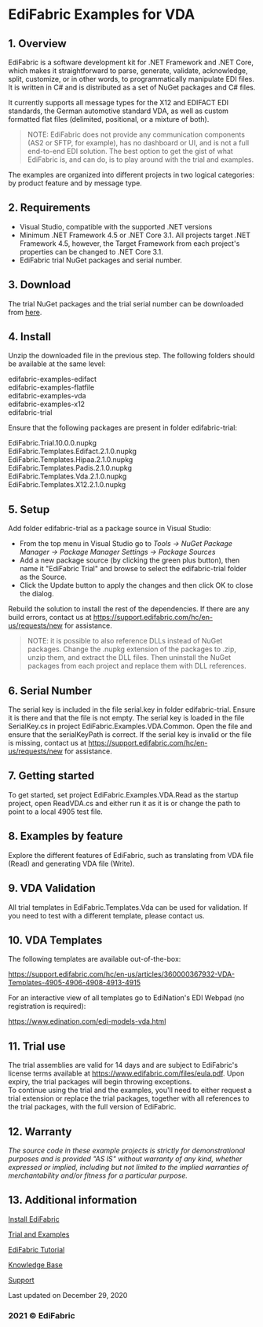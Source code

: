 # EdiFabric Examples for VDA

## 1. Overview
EdiFabric is a software development kit for .NET Framework and .NET Core, which makes it straightforward to parse, generate, validate, acknowledge, split, customize, or in other words, to programmatically manipulate EDI files. It is written in C# and is distributed as a set of NuGet packages and C# files.  

It currently supports all message types for the X12 and EDIFACT EDI standards, the German automotive standard VDA, as well as custom formatted flat files (delimited, positional, or a mixture of both).  

> NOTE: EdiFabric does not provide any communication components (AS2 or SFTP, for example), has no dashboard or UI, and is not a full end-to-end EDI solution.
The best option to get the gist of what EdiFabric is, and can do, is to play around with the trial and examples.  

The examples are organized into different projects in two logical categories: by product feature and by message type.    

## 2. Requirements
- Visual Studio, compatible with the supported .NET versions
- Minimum .NET Framework 4.5 or .NET Core 3.1. All projects target .NET Framework 4.5, however, the Target Framework from each project's properties can be changed to .NET Core 3.1.
- EdiFabric trial NuGet packages and serial number.

## 3. Download
The trial NuGet packages and the trial serial number can be downloaded from [here](https://sowl.co/oApEt). 

## 4. Install
Unzip the downloaded file in the previous step. The following folders should be available at the same level:  

edifabric-examples-edifact  
edifabric-examples-flatfile  
edifabric-examples-vda  
edifabric-examples-x12  
edifabric-trial  

Ensure that the following packages are present in folder edifabric-trial:  

EdiFabric.Trial.10.0.0.nupkg  
EdiFabric.Templates.Edifact.2.1.0.nupkg  
EdiFabric.Templates.Hipaa.2.1.0.nupkg  
EdiFabric.Templates.Padis.2.1.0.nupkg  
EdiFabric.Templates.Vda.2.1.0.nupkg  
EdiFabric.Templates.X12.2.1.0.nupkg   

## 5. Setup
Add folder edifabric-trial as a package source in Visual Studio:
- From the top menu in Visual Studio go to *Tools -> NuGet Package Manager -> Package Manager Settings -> Package Sources*
- Add a new package source (by clicking the green plus button), then name it "EdiFabric Trial" and browse to select the edifabric-trial folder as the Source.
- Click the Update button to apply the changes and then click OK to close the dialog.  

Rebuild the solution to install the rest of the dependencies. If there are any build errors, contact us at https://support.edifabric.com/hc/en-us/requests/new for assistance.  

> NOTE: it is possible to also reference DLLs instead of NuGet packages. Change the .nupkg extension of the packages to .zip, unzip them, and extract the DLL files. 
Then uninstall the NuGet packages from each project and replace them with DLL references.  

## 6. Serial Number
The serial key is included in the file serial.key in folder edifabric-trial. Ensure it is there and that the file is not empty. The serial key is loaded in the file SerialKey.cs in project EdiFabric.Examples.VDA.Common. Open the file and ensure that the serialKeyPath is correct.
If the serial key is invalid or the file is missing, contact us at https://support.edifabric.com/hc/en-us/requests/new for assistance.  

## 7. Getting started
To get started, set project EdiFabric.Examples.VDA.Read as the startup project, open ReadVDA.cs and either run it as it is or change the path to point to a local 4905 test file.  

## 8. Examples by feature
Explore the different features of EdiFabric, such as translating from VDA file (Read) and generating VDA file (Write).  

## 9. VDA Validation
All trial templates in EdiFabric.Templates.Vda can be used for validation. If you need to test with a different template, please contact us.  

## 10. VDA Templates
The following templates are available out-of-the-box:  

https://support.edifabric.com/hc/en-us/articles/360000367932-VDA-Templates-4905-4906-4908-4913-4915

For an interactive view of all templates go to EdiNation's EDI Webpad (no registration is required):  

https://www.edination.com/edi-models-vda.html

## 11. Trial use
The trial assemblies are valid for 14 days and are subject to EdiFabric's license terms available at https://www.edifabric.com/files/eula.pdf. Upon expiry, the trial packages will begin throwing exceptions.   
To continue using the trial and the examples, you'll need to either request a trial extension or replace the trial packages, together with all references to the trial packages, with the full version of EdiFabric.   

## 12. Warranty
*The source code in these example projects is strictly for demonstrational purposes and is provided "AS IS" without warranty of any kind, whether expressed or implied, including but not limited to the implied warranties of merchantability and/or fitness for a particular purpose.*  

## 13. Additional information

[Install EdiFabric](https://support.edifabric.com/hc/en-us/articles/360016808578-Install-EdiFabric)

[Trial and Examples](https://support.edifabric.com/hc/en-us/articles/360000280532-Trial-and-Examples)

[EdiFabric Tutorial](https://support.edifabric.com/hc/en-us/articles/360000291511-Tutorial-EDI-NET-Tools-Basics)

[Knowledge Base](https://support.edifabric.com)

[Support](https://support.edifabric.com/hc/en-us/requests/new)

Last updated on December 29, 2020
### 2021 © EdiFabric
